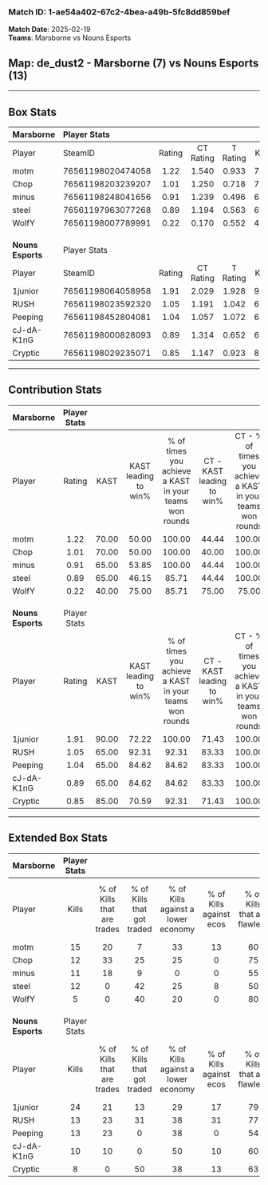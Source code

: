 ### Match ID: 1-ae54a402-67c2-4bea-a49b-5fc8dd859bef  
**Match Date**: 2025-02-19  
**Teams**: Marsborne vs Nouns Esports  

## **Map**: de_dust2 - Marsborne (7) vs Nouns Esports (13)  
---  

## Box Stats  

| **Marsborne**     | Player Stats      |        |           |          |       |       |       |         |        |      |     |
| :- | :- | :-: | :-: | :-: | :-: | :-: | :-: | :-: | :-: | :-: | :-: |
| Player            | SteamID           | Rating | CT Rating | T Rating | KAST  |  ADR  | Kills | Assists | Deaths | K/D  | HS% |
| motm              | 76561198020474058 |  1.22  |   1.540   |  0.933   | 70.00 | 87.0  |  15   |    2    |   11   | 1.36 | 66  |
| Chop              | 76561198203239207 |  1.01  |   1.250   |  0.718   | 70.00 | 61.6  |  12   |    3    |   11   | 1.09 | 50  |
| minus             | 76561198248041656 |  0.91  |   1.239   |  0.496   | 65.00 | 59.6  |  11   |    6    |   12   | 0.92 | 45  |
| steel             | 76561197963077268 |  0.89  |   1.194   |  0.563   | 65.00 | 73.3  |  12   |    5    |   16   | 0.75 | 25  |
| WolfY             | 76561198007789991 |  0.22  |   0.170   |  0.552   | 40.00 | 36.3  |   5   |    2    |   18   | 0.28 | 20  |
|                   |                   |        |           |          |       |       |       |         |        |      |     |
|                   |                   |        |           |          |       |       |       |         |        |      |     |
|                   |                   |        |           |          |       |       |       |         |        |      |     |
| **Nouns Esports** | Player Stats      |        |           |          |       |       |       |         |        |      |     |
| Player            | SteamID           | Rating | CT Rating | T Rating | KAST  |  ADR  | Kills | Assists | Deaths | K/D  | HS% |
| 1junior           | 76561198064058958 |  1.91  |   2.029   |  1.928   | 90.00 | 113.1 |  24   |    2    |   8    | 3.00 | 50  |
| RUSH              | 76561198023592320 |  1.05  |   1.191   |  1.042   | 65.00 | 79.8  |  13   |    3    |   12   | 1.08 | 69  |
| Peeping           | 76561198452804081 |  1.04  |   1.057   |  1.072   | 65.00 | 85.4  |  13   |    3    |   13   | 1.00 | 92  |
| cJ-dA-K1nG        | 76561198000828093 |  0.89  |   1.314   |  0.652   | 65.00 | 47.0  |  10   |    2    |   9    | 1.11 | 30  |
| Cryptic           | 76561198029235071 |  0.85  |   1.147   |  0.923   | 85.00 | 50.5  |   8   |    2    |   13   | 0.62 | 50  |
---  

## Contribution Stats  

| **Marsborne**     | Player Stats |       |                      |                                                        |                           |                                                             |                          |                                                            |
| :- | :-: | :-: | :-: | :-: | :-: | :-: | :-: | :-: |
| Player            |    Rating    | KAST  | KAST leading to win% | % of times you achieve a KAST in your teams won rounds | CT - KAST leading to win% | CT - % of times you achieve a KAST in your teams won rounds | T - KAST leading to win% | T - % of times you achieve a KAST in your teams won rounds |
| motm              |     1.22     | 70.00 |        50.00         |                         100.00                         |           44.44           |                           100.00                            |          60.00           |                           100.00                           |
| Chop              |     1.01     | 70.00 |        50.00         |                         100.00                         |           40.00           |                           100.00                            |          75.00           |                           100.00                           |
| minus             |     0.91     | 65.00 |        53.85         |                         100.00                         |           44.44           |                           100.00                            |          75.00           |                           100.00                           |
| steel             |     0.89     | 65.00 |        46.15         |                         85.71                          |           44.44           |                           100.00                            |          50.00           |                           66.67                            |
| WolfY             |     0.22     | 40.00 |        75.00         |                         85.71                          |           75.00           |                            75.00                            |          75.00           |                           100.00                           |
|                   |              |       |                      |                                                        |                           |                                                             |                          |                                                            |
|                   |              |       |                      |                                                        |                           |                                                             |                          |                                                            |
|                   |              |       |                      |                                                        |                           |                                                             |                          |                                                            |
| **Nouns Esports** | Player Stats |       |                      |                                                        |                           |                                                             |                          |                                                            |
| Player            |    Rating    | KAST  | KAST leading to win% | % of times you achieve a KAST in your teams won rounds | CT - KAST leading to win% | CT - % of times you achieve a KAST in your teams won rounds | T - KAST leading to win% | T - % of times you achieve a KAST in your teams won rounds |
| 1junior           |     1.91     | 90.00 |        72.22         |                         100.00                         |           71.43           |                           100.00                            |          72.73           |                           100.00                           |
| RUSH              |     1.05     | 65.00 |        92.31         |                         92.31                          |           83.33           |                           100.00                            |          100.00          |                           87.50                            |
| Peeping           |     1.04     | 65.00 |        84.62         |                         84.62                          |           83.33           |                           100.00                            |          85.71           |                           75.00                            |
| cJ-dA-K1nG        |     0.89     | 65.00 |        84.62         |                         84.62                          |           83.33           |                           100.00                            |          85.71           |                           75.00                            |
| Cryptic           |     0.85     | 85.00 |        70.59         |                         92.31                          |           71.43           |                           100.00                            |          70.00           |                           87.50                            |
---  

## Extended Box Stats  

| **Marsborne**     | Player Stats |                            |                            |                                    |                         |                              |                                 |        |                             |                                     |                          |                               |                            |
| :- | :-: | :-: | :-: | :-: | :-: | :-: | :-: | :-: | :-: | :-: | :-: | :-: | :-: |
| Player            |    Kills     | % of Kills that are trades | % of Kills that got traded | % of Kills against a lower economy | % of Kills against ecos | % of Kills that are flawless | % of Kills that are close duels | Deaths | % of Deaths that get traded | % of Deaths against a lower economy | % of Deaths against ecos | % of Deaths that are flawless | % of Deaths that are close |
| motm              |      15      |             20             |             7              |                 33                 |           13            |              60              |                0                |   11   |             27              |                 18                  |            9             |              73               |             0              |
| Chop              |      12      |             33             |             25             |                 25                 |            0            |              75              |                0                |   11   |              9              |                 18                  |            9             |              82               |             0              |
| minus             |      11      |             18             |             9              |                 0                  |            0            |              55              |               18                |   12   |              8              |                 25                  |            8             |              67               |             8              |
| steel             |      12      |             0              |             42             |                 25                 |            8            |              50              |               25                |   16   |             13              |                 19                  |            6             |              50               |             19             |
| WolfY             |      5       |             0              |             40             |                 20                 |            0            |              80              |                0                |   18   |             22              |                 17                  |            6             |              78               |             0              |
|                   |              |                            |                            |                                    |                         |                              |                                 |        |                             |                                     |                          |                               |                            |
|                   |              |                            |                            |                                    |                         |                              |                                 |        |                             |                                     |                          |                               |                            |
|                   |              |                            |                            |                                    |                         |                              |                                 |        |                             |                                     |                          |                               |                            |
| **Nouns Esports** | Player Stats |                            |                            |                                    |                         |                              |                                 |        |                             |                                     |                          |                               |                            |
| Player            |    Kills     | % of Kills that are trades | % of Kills that got traded | % of Kills against a lower economy | % of Kills against ecos | % of Kills that are flawless | % of Kills that are close duels | Deaths | % of Deaths that get traded | % of Deaths against a lower economy | % of Deaths against ecos | % of Deaths that are flawless | % of Deaths that are close |
| 1junior           |      24      |             21             |             13             |                 29                 |           17            |              79              |                0                |   8    |             25              |                  0                  |            0             |              75               |             0              |
| RUSH              |      13      |             23             |             31             |                 38                 |           31            |              77              |                8                |   12   |             17              |                 17                  |            0             |              58               |             0              |
| Peeping           |      13      |             23             |             0              |                 38                 |            0            |              54              |                8                |   13   |              8              |                 15                  |            8             |              54               |             31             |
| cJ-dA-K1nG        |      10      |             10             |             0              |                 50                 |           10            |              60              |                0                |   9    |             11              |                  0                  |            0             |              67               |             0              |
| Cryptic           |      8       |             0              |             50             |                 38                 |           13            |              63              |               25                |   13   |             46              |                  8                  |            0             |              62               |             8              |
